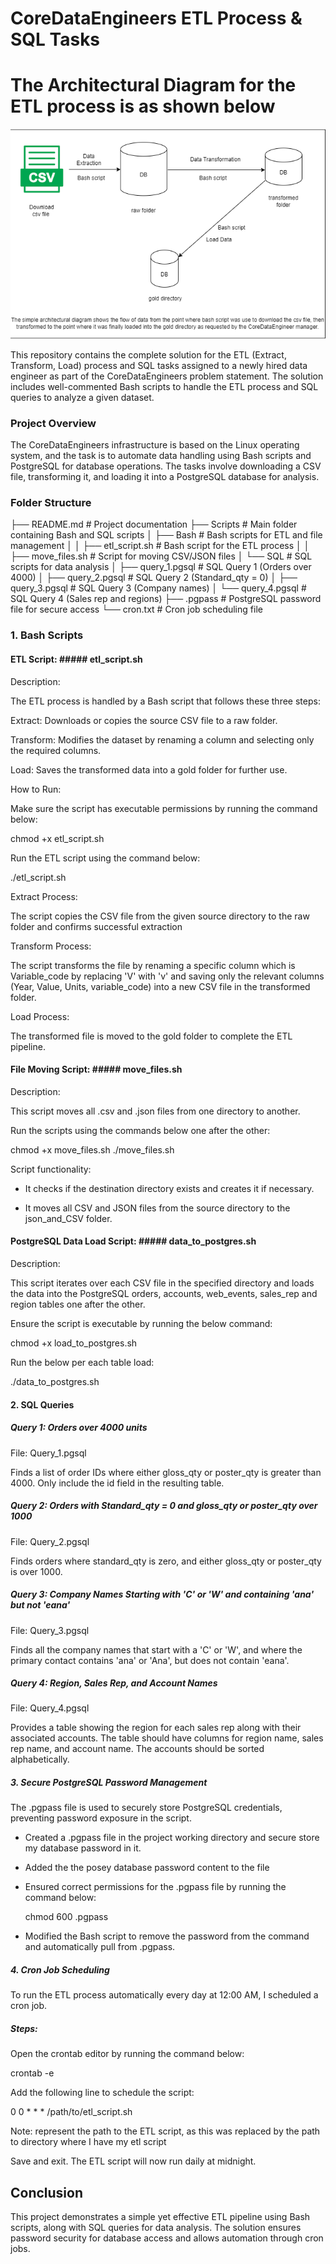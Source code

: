 # CoreDataEngineers ETL Process & SQL Tasks

# The Architectural Diagram for the ETL process is as shown below

   ![alt text](image.png)

This repository contains the complete solution for the ETL (Extract, Transform, Load) process and SQL tasks assigned to a newly hired data engineer as part of the CoreDataEngineers problem statement. The solution includes well-commented Bash scripts to handle the ETL process and SQL queries to analyze a given dataset.

### Project Overview

The CoreDataEngineers infrastructure is based on the Linux operating system, and the task is to automate data handling using Bash scripts and PostgreSQL for database operations. The tasks involve downloading a CSV file, transforming it, and loading it into a PostgreSQL database for analysis.


### Folder Structure

├── README.md               # Project documentation
├── Scripts                 # Main folder containing Bash and SQL scripts
│   ├── Bash                # Bash scripts for ETL and file management
│   │   ├── etl_script.sh       # Bash script for the ETL process
│   │   ├── move_files.sh       # Script for moving CSV/JSON files
│   └── SQL                 # SQL scripts for data analysis
│       ├── query_1.pgsql         # SQL Query 1 (Orders over 4000)
│       ├── query_2.pgsql         # SQL Query 2 (Standard_qty = 0)
│       ├── query_3.pgsql         # SQL Query 3 (Company names)
│       └── query_4.pgsql         # SQL Query 4 (Sales rep and regions)
├── .pgpass                 # PostgreSQL password file for secure access
└── cron.txt                # Cron job scheduling file


### 1. Bash Scripts

#### ETL Script: ##### etl_script.sh

Description:

The ETL process is handled by a Bash script that follows these three steps:

Extract: Downloads or copies the source CSV file to a raw folder.

Transform: Modifies the dataset by renaming a column and selecting only the required columns.

Load: Saves the transformed data into a gold folder for further use.

How to Run:

Make sure the script has executable permissions by running the command below:

chmod +x etl_script.sh

Run the ETL script using the command below:

./etl_script.sh

Extract Process:

The script copies the CSV file from the given source directory to the raw folder and confirms successful extraction

Transform Process:

The script transforms the file by renaming a specific column which is Variable_code by replacing 'V' with 'v' and saving only the relevant columns (Year, Value, Units, variable_code) into a new CSV file in the transformed folder.

Load Process:

The transformed file is moved to the gold folder to complete the ETL pipeline.


#### File Moving Script:  ##### move_files.sh

Description:

This script moves all .csv and .json files from one directory to another.

Run the scripts using the commands below one after the other:

chmod +x move_files.sh
./move_files.sh

Script functionality:

- It checks if the destination directory exists and creates it if necessary.

- It moves all CSV and JSON files from the source directory to the json_and_CSV folder.



#### PostgreSQL Data Load Script: ##### data_to_postgres.sh

Description:

This script iterates over each CSV file in the specified directory and loads the data into the PostgreSQL orders, accounts, web_events, sales_rep and region tables one after the other.

Ensure the script is executable by running the below command:

chmod +x load_to_postgres.sh

Run the below per each table load:

./data_to_postgres.sh


#### 2. SQL Queries

##### Query 1: Orders over 4000 units 

File: Query_1.pgsql

Finds a list of order IDs where either gloss_qty or poster_qty is greater than 4000. Only include the id field in the resulting table.


##### Query 2: Orders with Standard_qty = 0 and gloss_qty or poster_qty over 1000

File: Query_2.pgsql

Finds orders where standard_qty is zero, and either gloss_qty or poster_qty is over 1000.


##### Query 3: Company Names Starting with 'C' or 'W' and containing 'ana' but not 'eana' 

File: Query_3.pgsql 

Finds all the company names that start with a 'C' or 'W', and where the primary contact contains 'ana' or 'Ana', but does not contain 'eana'.

##### Query 4: Region, Sales Rep, and Account Names

File: Query_4.pgsql

Provides a table showing the region for each sales rep along with their associated accounts. The table should have columns for region name, sales rep name, and account name. The accounts should be sorted alphabetically.


##### 3. Secure PostgreSQL Password Management

The .pgpass file is used to securely store PostgreSQL credentials, preventing password exposure in the script.

- Created a .pgpass file in the project working directory and secure store my database password in it.

- Added the the posey database password content to the file

- Ensured correct permissions for the .pgpass file by running the command below:

  chmod 600 .pgpass

- Modified the Bash script to remove the password from the command and automatically pull from .pgpass.


##### 4. Cron Job Scheduling

To run the ETL process automatically every day at 12:00 AM, I scheduled a cron job.

##### Steps:

Open the crontab editor by running the command below:

crontab -e

Add the following line to schedule the script:

0 0 * * * /path/to/etl_script.sh


Note: represent the path to the ETL script, as this was replaced by the path to directory where I have my etl script

Save and exit. The ETL script will now run daily at midnight.



## Conclusion

This project demonstrates a simple yet effective ETL pipeline using Bash scripts, along with SQL queries for data analysis. The solution ensures password security for database access and allows automation through cron jobs.



